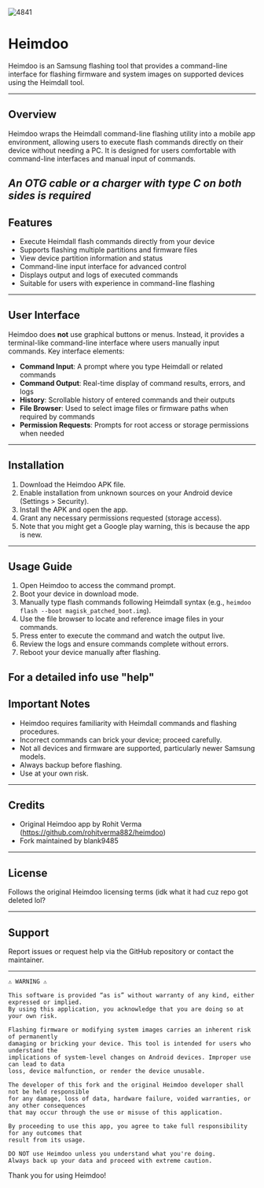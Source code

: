    ![4841](https://github.com/user-attachments/assets/d10490e1-593a-47d3-982e-8dfbc7a5de48)



# Heimdoo


Heimdoo is an Samsung flashing tool that provides a command-line interface for flashing firmware and system images on supported devices using the Heimdall tool.

---

## Overview

Heimdoo wraps the Heimdall command-line flashing utility into a mobile app environment, allowing users to execute flash commands directly on their device without needing a PC. It is designed for users comfortable with command-line interfaces and manual input of commands.

***An OTG cable or a charger with type C on both sides is required***
---

## Features

- Execute Heimdall flash commands directly from your device 
- Supports flashing multiple partitions and firmware files  
- View device partition information and status  
- Command-line input interface for advanced control  
- Displays output and logs of executed commands  
- Suitable for users with experience in command-line flashing

---

## User Interface

Heimdoo does **not** use graphical buttons or menus. Instead, it provides a terminal-like command-line interface where users manually input commands. Key interface elements:

- **Command Input**: A prompt where you type Heimdall or related commands  
- **Command Output**: Real-time display of command results, errors, and logs  
- **History**: Scrollable history of entered commands and their outputs  
- **File Browser**: Used to select image files or firmware paths when required by commands  
- **Permission Requests**: Prompts for root access or storage permissions when needed

---

## Installation

1. Download the Heimdoo APK file.  
2. Enable installation from unknown sources on your Android device (Settings > Security).  
3. Install the APK and open the app.  
4. Grant any necessary permissions requested (storage access).  
5. Note that you might get a Google play warning, this is because the app is new.
---

## Usage Guide

1. Open Heimdoo to access the command prompt.  
2. Boot your device in download mode. 
3. Manually type flash commands following Heimdall syntax (e.g., `heimdoo flash --boot magisk_patched_boot.img`).  
4. Use the file browser to locate and reference image files in your commands.  
5. Press enter to execute the command and watch the output live.  
6. Review the logs and ensure commands complete without errors.  
7. Reboot your device manually after flashing.

For a detailed info use "help" 
---

## Important Notes

- Heimdoo requires familiarity with Heimdall commands and flashing procedures.  
- Incorrect commands can brick your device; proceed carefully.  
- Not all devices and firmware are supported, particularly newer Samsung models.  
- Always backup before flashing.  
- Use at your own risk.

---

## Credits

- Original Heimdoo app by Rohit Verma (https://github.com/rohitverma882/heimdoo)  
- Fork maintained by blank9485

---

## License

Follows the original Heimdoo licensing terms (idk what it had cuz repo got deleted lol? 

---

## Support

Report issues or request help via the GitHub repository or contact the maintainer.

---
```
⚠️ WARNING ⚠️

This software is provided “as is” without warranty of any kind, either expressed or implied. 
By using this application, you acknowledge that you are doing so at your own risk.

Flashing firmware or modifying system images carries an inherent risk of permanently 
damaging or bricking your device. This tool is intended for users who understand the 
implications of system-level changes on Android devices. Improper use can lead to data 
loss, device malfunction, or render the device unusable.

The developer of this fork and the original Heimdoo developer shall not be held responsible 
for any damage, loss of data, hardware failure, voided warranties, or any other consequences 
that may occur through the use or misuse of this application.

By proceeding to use this app, you agree to take full responsibility for any outcomes that 
result from its usage.

DO NOT use Heimdoo unless you understand what you're doing. 
Always back up your data and proceed with extreme caution.
```





Thank you for using Heimdoo!
